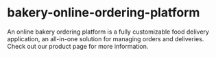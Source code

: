 # bakery-online-ordering-platform
An online bakery ordering platform is a fully customizable food delivery application, an all-in-one solution for managing orders and deliveries. Check out our product page for more information.
